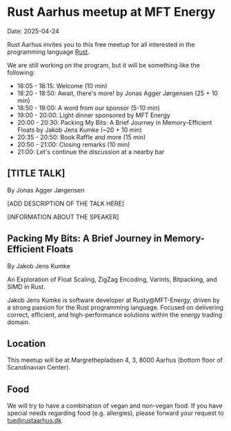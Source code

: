 # Rust Aarhus meetup at MFT Energy

Date: 2025-04-24

Rust Aarhus invites you to this free meetup for all interested in the programming language [Rust].

We are still working on the program, but it will be something like the following:

- 18:05 - 18:15: Welcome (10 min)
- 18:20 - 18:50: Await, there's more! by Jonas Agger Jørgensen (25 + 10 min)
- 18:50 - 19:00: A word from our sponsor (5-10 min)
- 19:00 - 20:00: Light dinner sponsored by MFT Energy
- 20:00 - 20:30: Packing My Bits: A Brief Journey in Memory-Efficient Floats by Jakob Jens Kumke (~20 + 10 min)
- 20:35 - 20:50: Book Raffle and more (15 min)
- 20:50 - 21:00: Closing remarks (10 min)
- 21:00: Let's continue the discussion at a nearby bar


## [TITLE TALK]

By Jonas Agger Jørgensen

[ADD DESCRIPTION OF THE TALK HERE]

[INFORMATION ABOUT THE SPEAKER]


## Packing My Bits: A Brief Journey in Memory-Efficient Floats

By Jakob Jens Kumke

An Exploration of Float Scaling, ZigZag Encoding, Varints, Bitpacking, and SIMD in Rust.

Jakob Jens Kumke is software developer at Rusty@MFT-Energy, driven by a strong passion for the Rust programming language. Focused on delivering correct, efficient, and high-performance solutions within the energy trading domain.


## Location
This meetup will be at Margrethepladsen 4, 3, 8000 Aarhus (bottom floor of Scandinavian Center).


## Food
We will try to have a combination of vegan and non-vegan food. If you have special needs regarding food (e.g. allergies), please forward your request to tue@rustaarhus.dk.


[rust]: https://www.rust-lang.org/

